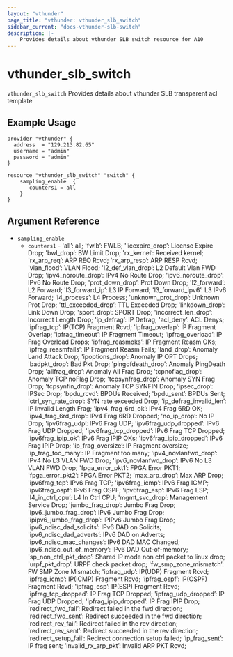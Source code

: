 ```yaml
---
layout: "vthunder"
page_title: "vthunder: vthunder_slb_switch"
sidebar_current: "docs-vthunder-slb-switch"
description: |-
    Provides details about vthunder SLB switch resource for A10
---
```


# vthunder\_slb\_switch

`vthunder_slb_switch` Provides details about vthunder SLB transparent acl template
## Example Usage


```hcl
provider "vthunder" {
  address  = "129.213.82.65"
  username = "admin"
  password = "admin"
}

resource "vthunder_slb_switch" "switch" {
	sampling_enable  {
	   counters1 = all
	} 
}
```

## Argument Reference

* `sampling_enable`
    * `counters1` - 'all’: all; 'fwlb’: FWLB; 'licexpire_drop’: License Expire Drop; 'bwl_drop’: BW Limit Drop; 'rx_kernel’: Received kernel; 'rx_arp_req’: ARP REQ Rcvd; 'rx_arp_resp’: ARP RESP Rcvd; 'vlan_flood’: VLAN Flood; 'l2_def_vlan_drop’: L2 Default Vlan FWD Drop; 'ipv4_noroute_drop’: IPv4 No Route Drop; 'ipv6_noroute_drop’: IPv6 No Route Drop; 'prot_down_drop’: Prot Down Drop; 'l2_forward’: L2 Forward; 'l3_forward_ip’: L3 IP Forward; 'l3_forward_ipv6’: L3 IPv6 Forward; 'l4_process’: L4 Process; 'unknown_prot_drop’: Unknown Prot Drop; 'ttl_exceeded_drop’: TTL Exceeded Drop; 'linkdown_drop’: Link Down Drop; 'sport_drop’: SPORT Drop; 'incorrect_len_drop’: Incorrect Length Drop; 'ip_defrag’: IP Defrag; 'acl_deny’: ACL Denys; 'ipfrag_tcp’: IP(TCP) Fragment Rcvd; 'ipfrag_overlap’: IP Fragment Overlap; 'ipfrag_timeout’: IP Fragment Timeout; 'ipfrag_overload’: IP Frag Overload Drops; 'ipfrag_reasmoks’: IP Fragment Reasm OKs; 'ipfrag_reasmfails’: IP Fragment Reasm Fails; 'land_drop’: Anomaly Land Attack Drop; 'ipoptions_drop’: Anomaly IP OPT Drops; 'badpkt_drop’: Bad Pkt Drop; 'pingofdeath_drop’: Anomaly PingDeath Drop; 'allfrag_drop’: Anomaly All Frag Drop; 'tcpnoflag_drop’: Anomaly TCP noFlag Drop; 'tcpsynfrag_drop’: Anomaly SYN Frag Drop; 'tcpsynfin_drop’: Anomaly TCP SYNFIN Drop; 'ipsec_drop’: IPSec Drop; 'bpdu_rcvd’: BPDUs Received; 'bpdu_sent’: BPDUs Sent; 'ctrl_syn_rate_drop’: SYN rate exceeded Drop; 'ip_defrag_invalid_len’: IP Invalid Length Frag; 'ipv4_frag_6rd_ok’: IPv4 Frag 6RD OK; 'ipv4_frag_6rd_drop’: IPv4 Frag 6RD Dropped; 'no_ip_drop’: No IP Drop; 'ipv6frag_udp’: IPv6 Frag UDP; 'ipv6frag_udp_dropped’: IPv6 Frag UDP Dropped; 'ipv6frag_tcp_dropped’: IPv6 Frag TCP Dropped; 'ipv6frag_ipip_ok’: IPv6 Frag IPIP OKs; 'ipv6frag_ipip_dropped’: IPv6 Frag IPIP Drop; 'ip_frag_oversize’: IP Fragment oversize; 'ip_frag_too_many’: IP Fragment too many; 'ipv4_novlanfwd_drop’: IPv4 No L3 VLAN FWD Drop; 'ipv6_novlanfwd_drop’: IPv6 No L3 VLAN FWD Drop; 'fpga_error_pkt1’: FPGA Error PKT1; 'fpga_error_pkt2’: FPGA Error PKT2; 'max_arp_drop’: Max ARP Drop; 'ipv6frag_tcp’: IPv6 Frag TCP; 'ipv6frag_icmp’: IPv6 Frag ICMP; 'ipv6frag_ospf’: IPv6 Frag OSPF; 'ipv6frag_esp’: IPv6 Frag ESP; 'l4_in_ctrl_cpu’: L4 In Ctrl CPU; 'mgmt_svc_drop’: Management Service Drop; 'jumbo_frag_drop’: Jumbo Frag Drop; 'ipv6_jumbo_frag_drop’: IPv6 Jumbo Frag Drop; 'ipipv6_jumbo_frag_drop’: IPIPv6 Jumbo Frag Drop; 'ipv6_ndisc_dad_solicits’: IPv6 DAD on Solicits; 'ipv6_ndisc_dad_adverts’: IPv6 DAD on Adverts; 'ipv6_ndisc_mac_changes’: IPv6 DAD MAC Changed; 'ipv6_ndisc_out_of_memory’: IPv6 DAD Out-of-memory; 'sp_non_ctrl_pkt_drop’: Shared IP mode non ctrl packet to linux drop; 'urpf_pkt_drop’: URPF check packet drop; 'fw_smp_zone_mismatch’: FW SMP Zone Mismatch; 'ipfrag_udp’: IP(UDP) Fragment Rcvd; 'ipfrag_icmp’: IP(ICMP) Fragment Rcvd; 'ipfrag_ospf’: IP(OSPF) Fragment Rcvd; 'ipfrag_esp’: IP(ESP) Fragment Rcvd; 'ipfrag_tcp_dropped’: IP Frag TCP Dropped; 'ipfrag_udp_dropped’: IP Frag UDP Dropped; 'ipfrag_ipip_dropped’: IP Frag IPIP Drop; 'redirect_fwd_fail’: Redirect failed in the fwd direction; 'redirect_fwd_sent’: Redirect succeeded in the fwd direction; 'redirect_rev_fail’: Redirect failed in the rev direction; 'redirect_rev_sent’: Redirect succeeded in the rev direction; 'redirect_setup_fail’: Redirect connection setup failed; 'ip_frag_sent’: IP frag sent; 'invalid_rx_arp_pkt’: Invalid ARP PKT Rcvd;





